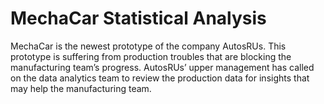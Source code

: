 # MechaCar Statistical Analysis

MechaCar is the newest prototype of the company AutosRUs. This prototype is suffering from production troubles that are blocking the manufacturing team’s progress. AutosRUs’ upper management has called on the data analytics team to review the production data for insights that may help the manufacturing team.
